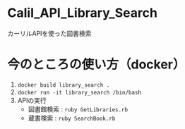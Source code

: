 # Calil_API_Library_Search
カーリルAPIを使った図書検索

# 今のところの使い方（docker）

1. `docker build library_search .`
2. `docker run -it library_search /bin/bash`
3. APIの実行
    - 図書館検索 : `ruby GetLibraries.rb`
    - 蔵書検索 : `ruby SearchBook.rb`
